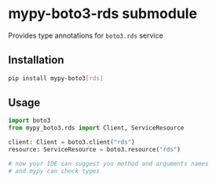 # mypy-boto3-rds submodule

Provides type annotations for `boto3.rds` service

## Installation

```bash
pip install mypy-boto3[rds]
```

## Usage

```python
import boto3
from mypy_boto3.rds import Client, ServiceResource

client: Client = boto3.client("rds")
resource: ServiceResource = boto3.resource("rds")

# now your IDE can suggest you method and arguments names
# and mypy can check types
```

